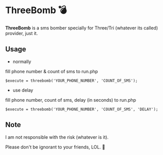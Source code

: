# ThreeBomb :bomb:
**ThreeBomb** is a sms bomber specially for Three/Tri (whatever its called) provider, just it.

Usage
--
- normally

fill phone number & count of sms to run.php
```
$execute = threebomb('YOUR_PHONE_NUMBER', 'COUNT_OF_SMS');
```

- use delay

fill phone number, count of sms, delay (in seconds) to run.php
```
$execute = threebomb('YOUR_PHONE_NUMBER', 'COUNT_OF_SMS', 'DELAY');
```

Note
--

I am not responsible with the risk (whatever is it).

Please don't be ignorant to your friends, LOL. :gun:
